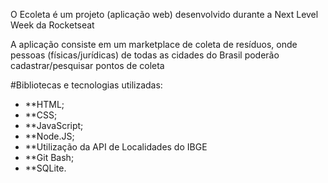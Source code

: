 O Ecoleta é um projeto (aplicação web) desenvolvido durante a Next Level Week da Rocketseat

A aplicação consiste em um marketplace de coleta de resíduos, onde pessoas (físicas/jurídicas) de todas as cidades do Brasil poderão cadastrar/pesquisar pontos de coleta 

#Bibliotecas e tecnologias utilizadas:

* **HTML;
* **CSS;
* **JavaScript;
* **Node.JS;
* **Utilização da API de Localidades do IBGE
* **Git Bash;
* **SQLite.
